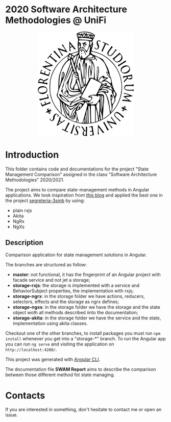 # 2020 Software Architecture Methodologies @ UniFi


<p align="center">
    <img src="University_of_Florence.png" alt="logo-UNIFI" width="300"/>
</p>


# Introduction
This folder contains code and documentations for the project "State Management Comparison" assigned in the class "Software Architecture Methodologies" 2020/2021.

The project aims to compare state-management methods in Angular applications. 
We took inspiration from [this blog](https://ordina-jworks.github.io/angular/2018/10/08/angular-state-management-comparison.html) and applied the best one in the project [segreteria-3smb](https://github.com/emanuelevivoli/segreteria-3smb) by using:
- plain rxjs
- Akita
- NgRx
- NgXs

## Description
Comparison application for state management solutions in Angular.

The branches are structured as follow:

- **master**: not functional, it has the fingerprint of an Angular project with facade service and not jet a storage;
- **storage-rxjs**: the storage is implemented with a service and BehaviorSubject properties, the implementation with rxjs;
- **storage-ngrx**: in the storage folder we have actions, reducers, selectors, effects and the storage as ngrx defines;
- **storage-ngxs**: in the storage folder we have the storage and the state object woth all methods described iinto the documentation;
- **storage-akita**: in the storage folder we have the service and the state, implementation using akita classes.

Checkout one of the other branches, to install packages you must run `npm install` whenever you get into a "storage-*" branch.
To run the Angular app you can run `ng serve` and visiting the application on `http://localhost:4200/`.

This project was generated with [Angular CLI](https://github.com/angular/angular-cli).

The documentation file **SWAM Report** aims to describe the comparison between those different method fot state managing.

# Contacts
If you are interested in something, don't hesitate to contact me or open an issue.

